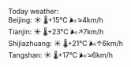Today weather:  
Beijing: ☀️   🌡️+15°C 🌬️↘4km/h  
Tianjin: ☀️   🌡️+23°C 🌬️↗7km/h  
Shijiazhuang: ☀️   🌡️+21°C 🌬️↑6km/h  
Tangshan: ☀️   🌡️+17°C 🌬️↘6km/h  

